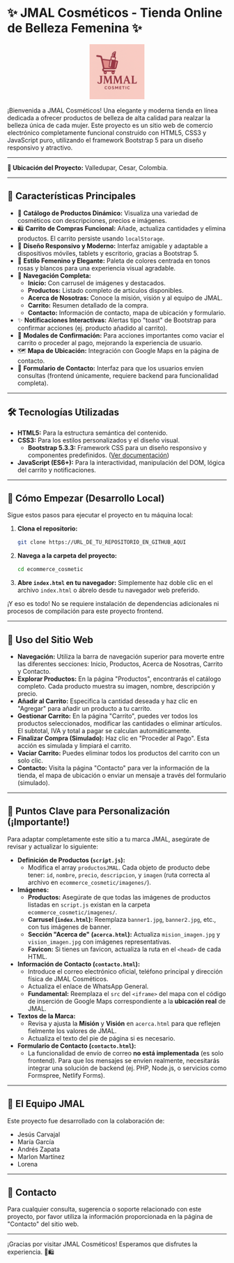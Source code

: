 # ✨ JMAL Cosméticos - Tienda Online de Belleza Femenina ✨

<p align="center">
  <img src="imagenes/logo01.png" alt="JMAL Cosméticos Banner" width="25%"/>
</p>

¡Bienvenida a JMAL Cosméticos! Una elegante y moderna tienda en línea dedicada a ofrecer productos de belleza de alta calidad para realzar la belleza única de cada mujer. Este proyecto es un sitio web de comercio electrónico completamente funcional construido con HTML5, CSS3 y JavaScript puro, utilizando el framework Bootstrap 5 para un diseño responsivo y atractivo.

---

**📍 Ubicación del Proyecto:** Valledupar, Cesar, Colombia.

---

## 🎯 Características Principales

* 💄 **Catálogo de Productos Dinámico:** Visualiza una variedad de cosméticos con descripciones, precios e imágenes.
* 🛍️ **Carrito de Compras Funcional:** Añade, actualiza cantidades y elimina productos. El carrito persiste usando `localStorage`.
* 💅 **Diseño Responsivo y Moderno:** Interfaz amigable y adaptable a dispositivos móviles, tablets y escritorio, gracias a Bootstrap 5.
* 🎨 **Estilo Femenino y Elegante:** Paleta de colores centrada en tonos rosas y blancos para una experiencia visual agradable.
* 📄 **Navegación Completa:**
    * **Inicio:** Con carrusel de imágenes y destacados.
    * **Productos:** Listado completo de artículos disponibles.
    * **Acerca de Nosotras:** Conoce la misión, visión y al equipo de JMAL.
    * **Carrito:** Resumen detallado de la compra.
    * **Contacto:** Información de contacto, mapa de ubicación y formulario.
* ✨ **Notificaciones Interactivas:** Alertas tipo "toast" de Bootstrap para confirmar acciones (ej. producto añadido al carrito).
* 💬 **Modales de Confirmación:** Para acciones importantes como vaciar el carrito o proceder al pago, mejorando la experiencia de usuario.
* 🗺️ **Mapa de Ubicación:** Integración con Google Maps en la página de contacto.
* 📝 **Formulario de Contacto:** Interfaz para que los usuarios envíen consultas (frontend únicamente, requiere backend para funcionalidad completa).

---

## 🛠️ Tecnologías Utilizadas

* **HTML5:** Para la estructura semántica del contenido.
* **CSS3:** Para los estilos personalizados y el diseño visual.
    * **Bootstrap 5.3.3:** Framework CSS para un diseño responsivo y componentes predefinidos. ([Ver documentación](https://getbootstrap.com/docs/5.3/))
* **JavaScript (ES6+):** Para la interactividad, manipulación del DOM, lógica del carrito y notificaciones.

---

## 🏁 Cómo Empezar (Desarrollo Local)

Sigue estos pasos para ejecutar el proyecto en tu máquina local:

1.  **Clona el repositorio:**
    ```bash
    git clone https://URL_DE_TU_REPOSITORIO_EN_GITHUB_AQUI
    ```
2.  **Navega a la carpeta del proyecto:**
    ```bash
    cd ecommerce_cosmetic
    ```
3.  **Abre `index.html` en tu navegador:**
    Simplemente haz doble clic en el archivo `index.html` o ábrelo desde tu navegador web preferido.

¡Y eso es todo! No se requiere instalación de dependencias adicionales ni procesos de compilación para este proyecto frontend.

---

## 📖 Uso del Sitio Web

* **Navegación:** Utiliza la barra de navegación superior para moverte entre las diferentes secciones: Inicio, Productos, Acerca de Nosotras, Carrito y Contacto.
* **Explorar Productos:** En la página "Productos", encontrarás el catálogo completo. Cada producto muestra su imagen, nombre, descripción y precio.
* **Añadir al Carrito:** Especifica la cantidad deseada y haz clic en "Agregar" para añadir un producto a tu carrito.
* **Gestionar Carrito:** En la página "Carrito", puedes ver todos los productos seleccionados, modificar las cantidades o eliminar artículos. El subtotal, IVA y total a pagar se calculan automáticamente.
* **Finalizar Compra (Simulado):** Haz clic en "Proceder al Pago". Esta acción es simulada y limpiará el carrito.
* **Vaciar Carrito:** Puedes eliminar todos los productos del carrito con un solo clic.
* **Contacto:** Visita la página "Contacto" para ver la información de la tienda, el mapa de ubicación o enviar un mensaje a través del formulario (simulado).

---

## 🔧 Puntos Clave para Personalización (¡Importante!)

Para adaptar completamente este sitio a tu marca JMAL, asegúrate de revisar y actualizar lo siguiente:

* **Definición de Productos (`script.js`):**
    * Modifica el array `productosJMAL`. Cada objeto de producto debe tener: `id`, `nombre`, `precio`, `descripcion`, y `imagen` (ruta correcta al archivo en `ecommerce_cosmetic/imagenes/`).
* **Imágenes:**
    * **Productos:** Asegúrate de que todas las imágenes de productos listadas en `script.js` existan en la carpeta `ecommerce_cosmetic/imagenes/`.
    * **Carrusel (`index.html`):** Reemplaza `banner1.jpg`, `banner2.jpg`, etc., con tus imágenes de banner.
    * **Sección "Acerca de" (`acerca.html`):** Actualiza `mision_imagen.jpg` y `vision_imagen.jpg` con imágenes representativas.
    * **Favicon:** Si tienes un favicon, actualiza la ruta en el `<head>` de cada HTML.
* **Información de Contacto (`contacto.html`):**
    * Introduce el correo electrónico oficial, teléfono principal y dirección física de JMAL Cosméticos.
    * Actualiza el enlace de WhatsApp General.
    * **Fundamental:** Reemplaza el `src` del `<iframe>` del mapa con el código de inserción de Google Maps correspondiente a la **ubicación real** de JMAL.
* **Textos de la Marca:**
    * Revisa y ajusta la **Misión** y **Visión** en `acerca.html` para que reflejen fielmente los valores de JMAL.
    * Actualiza el texto del pie de página si es necesario.
* **Formulario de Contacto (`contacto.html`):**
    * La funcionalidad de envío de correo **no está implementada** (es solo frontend). Para que los mensajes se envíen realmente, necesitarás integrar una solución de backend (ej. PHP, Node.js, o servicios como Formspree, Netlify Forms).

---

## 💖 El Equipo JMAL

Este proyecto fue desarrollado con la colaboración de:

* Jesús Carvajal
* María García
* Andrés Zapata
* Marlon Martínez
* Lorena

---

## 💬 Contacto

Para cualquier consulta, sugerencia o soporte relacionado con este proyecto, por favor utiliza la información proporcionada en la página de "Contacto" del sitio web.

---

¡Gracias por visitar JMAL Cosméticos! Esperamos que disfrutes la experiencia. 💄🛍️
